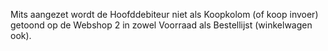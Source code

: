 Mits aangezet wordt de Hoofddebiteur niet als Koopkolom (of koop invoer) getoond op de Webshop 2 in zowel Voorraad als Bestellijst (winkelwagen ook).